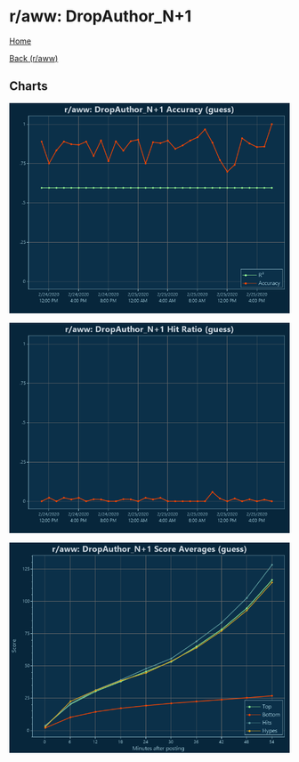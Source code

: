 # r/aww: DropAuthor_N+1

[Home](../../index.md)

[Back (r/aww)](../guess_aww.md)

## Charts

![r/aww R² (guess)](../../images/models/guess_aww_DropAuthor_N+1_Accuracy.png "r/aww R² (guess)")

![r/aww Hit Ratio (guess)](../../images/models/guess_aww_DropAuthor_N+1_HitRatio.png "r/aww Hit Ratio (guess)")

![r/aww Score Averages (guess)](../../images/models/guess_aww_DropAuthor_N+1_Scores.png "r/aww Score Averages (guess)")

